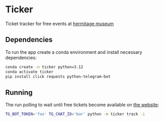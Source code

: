 # Ticker

Ticket tracker for free events at [hermitage museum][hermitage]

## Dependencies

To run the app create a conda environment and install necessary dependencies:

```sh
conda create -n ticker python=3.12
conda activate ticker
pip install click requests python-telegram-bot
```

## Running

The run polling to wait until free tickets become available on [the website][hermitage]:

```sh
TG_BOT_TOKEN='foo' TG_CHAT_ID='bar' python -m ticker track -i
```

[hermitage]: https://tickets.hermitagemuseum.org
